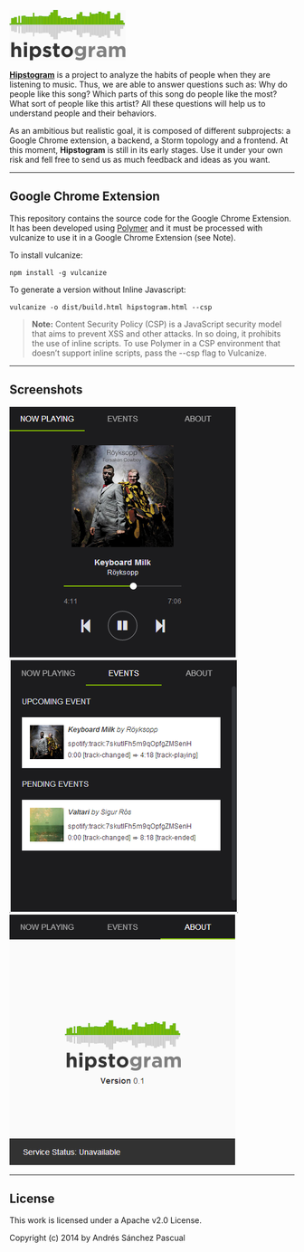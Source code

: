 ![Hipstogram](https://raw.githubusercontent.com/andressanchez/hipstogram-extension/master/icons/logo_green.png)

**[Hipstogram][1]** is a project to analyze the habits of people when they are listening to music. Thus, we are able to answer questions such as: Why do people like this song? Which parts of this song do people like the most? What sort of people like this artist? All these questions will help us to understand people and their behaviors.

As an ambitious but realistic goal, it is composed of different subprojects: a Google Chrome extension, a backend, a Storm topology and a frontend.  At this moment, **Hipstogram** is still in its early stages. Use it under your own risk and fell free to send us as much feedback and ideas as you want.

----------


Google Chrome Extension
--------------------------------

This repository contains the source code for the Google Chrome Extension. It has been developed using [Polymer][2] and it must be processed with vulcanize to use it in a Google Chrome Extension (see Note).

To install vulcanize:

    npm install -g vulcanize

To generate a version without Inline Javascript:

    vulcanize -o dist/build.html hipstogram.html --csp

> **Note:**
> Content Security Policy (CSP) is a JavaScript security model that aims to prevent XSS and other attacks. In so doing, it prohibits the use of inline scripts. To use Polymer in a CSP environment that doesn’t support inline scripts, pass the --csp flag to Vulcanize.

----------

Screenshots
--------------------------------

![Player](screenshots/screenshot1.png)
![EventList](screenshots/screenshot2.png)
![About](screenshots/screenshot3.png)

----------

License
--------------------------------

This work is licensed under a Apache v2.0 License.

Copyright (c) 2014 by Andrés Sánchez Pascual

  [1]: http://hipstogram.io/
  [2]: http://www.polymer-project.org/